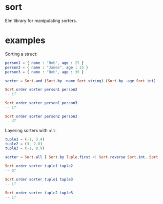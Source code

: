 # sort
Elm library for manipulating sorters.

# examples
Sorting a struct:
```elm
person1 = { name : "Bob", age : 25 }
person2 = { name : "James", age : 25 }
person3 = { name : "Bob", age : 30 }

sorter = Sort.and (Sort.by .name Sort.string) (Sort.by .age Sort.int)

Sort.order sorter person1 person2
-- LT

Sort.order sorter person1 person3
-- LT

Sort.order sorter person2 person3
-- GT
```
Layering sorters with `all`:
```elm
tuple1 = (-1, 3.4)
tuple2 = (3, 2.8)
tuple3 = (-1, 8.9)

sorter = Sort.all [ Sort.by Tuple.first <| Sort.reverse Sort.int, Sort.by Tuple.second Sort.float ]

Sort.order sorter tuple1 tuple2
-- GT

Sort.order sorter tuple1 tuple3
-- LT

Sort.order sorter tuple2 tuple3
-- LT
```
